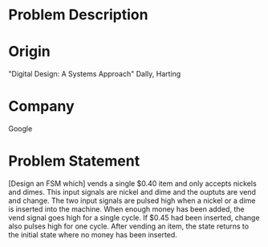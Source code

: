 # Problem Description

# Origin

"Digital Design: A Systems Approach" Dally, Harting

# Company

Google

# Problem Statement

[Design an FSM which] vends a single $0.40 item and only accepts nickels and
dimes. This input signals are nickel and dime and the ouptuts are vend and
change. The two input signals are pulsed high when a nickel or a dime is
inserted into the machine. When enough money has been added, the vend signal
goes high for a single cycle. If $0.45 had been inserted, change also pulses
high for one cycle. After vending an item, the state returns to the initial
state where no money has been inserted.
